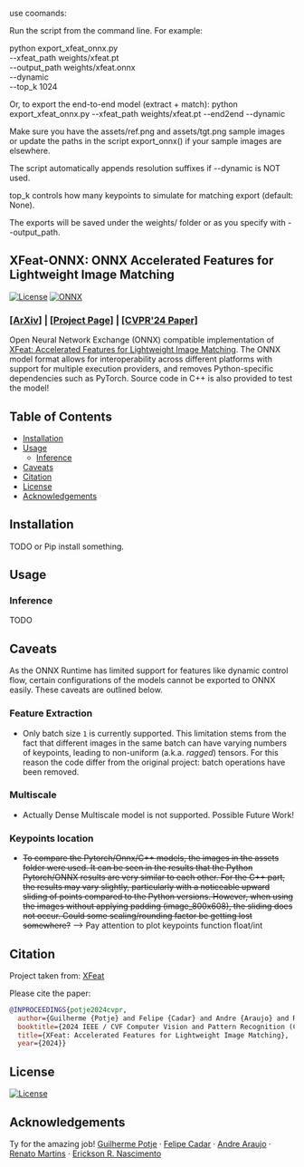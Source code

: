 use coomands:

Run the script from the command line. For example:

python export_xfeat_onnx.py \
  --xfeat_path weights/xfeat.pt \
  --output_path weights/xfeat.onnx \
  --dynamic \
  --top_k 1024

Or, to export the end-to-end model (extract + match):
python export_xfeat_onnx.py --xfeat_path weights/xfeat.pt --end2end --dynamic

Make sure you have the assets/ref.png and assets/tgt.png sample images or update the paths in the script export_onnx() if your sample images are elsewhere.

The script automatically appends resolution suffixes if --dynamic is NOT used.

top_k controls how many keypoints to simulate for matching export (default: None).

The exports will be saved under the weights/ folder or as you specify with --output_path.


## XFeat-ONNX: ONNX Accelerated Features for Lightweight Image Matching
[![License](https://img.shields.io/badge/License-Apache_2.0-blue.svg)](LICENSE)
[![ONNX](https://img.shields.io/badge/ONNX-grey)](https://onnx.ai/)
### [[ArXiv]](https://arxiv.org/abs/2404.19174) | [[Project Page]](https://www.verlab.dcc.ufmg.br/descriptors/xfeat_cvpr24/) |  [[CVPR'24 Paper]](https://cvpr.thecvf.com/)
Open Neural Network Exchange (ONNX) compatible implementation of [XFeat: Accelerated Features for Lightweight Image Matching](https://github.com/verlab/accelerated_features/tree/main). The ONNX model format allows for interoperability across different platforms with support for multiple execution providers, and removes Python-specific dependencies such as PyTorch.
Source code in C++ is also provided to test the model!

## Table of Contents
- [Installation](#installation)
- [Usage](#usage)
  - [Inference](#inference)
- [Caveats](#caveats)
- [Citation](#citation)
- [License](#license)
- [Acknowledgements](#acknowledgements)

## Installation
TODO or Pip install something.

## Usage
### Inference
TODO

## Caveats
As the ONNX Runtime has limited support for features like dynamic control flow, certain configurations of the models cannot be exported to ONNX easily. These caveats are outlined below.

### Feature Extraction
- Only batch size `1` is currently supported. This limitation stems from the fact that different images in the same batch can have varying numbers of keypoints, leading to non-uniform (a.k.a. *ragged*) tensors.
For this reason the code differ from the original project: batch operations have been removed.

### Multiscale
- Actually Dense Multiscale model is not supported. Possible Future Work!

### Keypoints location
- ~~To compare the Pytorch/Onnx/C++ models, the images in the assets folder were used. It can be seen in the results that the Python Pytorch/ONNX results are very similar to each other. For the C++ part, the results may vary slightly, particularly with a noticeable upward sliding of points compared to the Python versions. However, when using the images without applying padding (image_800x608), the sliding does not occur. Could some scaling/rounding factor be getting lost somewhere?~~
--> Pay attention to plot keypoints function float/int

## Citation
Project taken from: [XFeat](https://github.com/verlab/accelerated_features/tree/main)

Please cite the paper:
```bibtex
@INPROCEEDINGS{potje2024cvpr,
  author={Guilherme {Potje} and Felipe {Cadar} and Andre {Araujo} and Renato {Martins} and Erickson R. {Nascimento}},
  booktitle={2024 IEEE / CVF Computer Vision and Pattern Recognition (CVPR)}, 
  title={XFeat: Accelerated Features for Lightweight Image Matching}, 
  year={2024}}
```

## License
[![License](https://img.shields.io/badge/License-Apache_2.0-blue.svg)](LICENSE)

## Acknowledgements
Ty for the amazing job!
[Guilherme Potje](https://guipotje.github.io/) · [Felipe Cadar](https://eucadar.com/) · [Andre Araujo](https://andrefaraujo.github.io/) · [Renato Martins](https://renatojmsdh.github.io/) · [Erickson R. Nascimento](https://homepages.dcc.ufmg.br/~erickson/)
